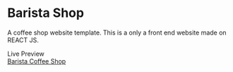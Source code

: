 # Barista Shop 

A coffee shop website template. This is a only a front end website made on REACT JS.


Live Preview </br>
[Barista Coffee Shop](https://astridpx.github.io/coffee-shop)
